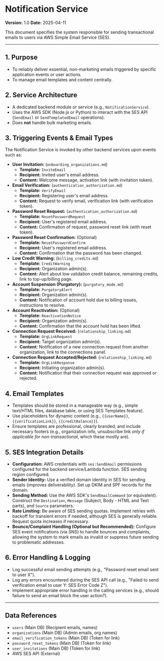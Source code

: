 # Notification Service

**Version:** 1.0
**Date:** 2025-04-11

This document specifies the system responsible for sending transactional emails to users via AWS Simple Email Service (SES).

---

## 1. Purpose

-   To reliably deliver essential, non-marketing emails triggered by specific application events or user actions.
-   To manage email templates and content centrally.

## 2. Service Architecture

-   A dedicated backend module or service (e.g., `NotificationService`).
-   Uses the AWS SDK (Node.js or Python) to interact with the SES API (`SendEmail` or `SendTemplatedEmail` operations).
-   Does **not** handle bulk marketing emails.

## 3. Triggering Events & Email Types

The Notification Service is invoked by other backend services upon events such as:

-   **User Invitation:** (`onboarding_organizations.md`)
    -   **Template:** `InviteEmail`
    -   **Recipient:** Invited user's email address.
    -   **Content:** Welcome message, activation link (with invitation token).
-   **Email Verification:** (`authentication_authorization.md`)
    -   **Template:** `VerifyEmail`
    -   **Recipient:** Registering user's email address.
    -   **Content:** Request to verify email, verification link (with verification token).
-   **Password Reset Request:** (`authentication_authorization.md`)
    -   **Template:** `ResetPasswordRequest`
    -   **Recipient:** User's registered email address.
    *   **Content:** Confirmation of request, password reset link (with reset token).
-   **Password Reset Confirmation:** (Optional)
    -   **Template:** `ResetPasswordConfirm`
    -   **Recipient:** User's registered email address.
    -   **Content:** Confirmation that the password has been changed.
-   **Low Credit Warning:** (`billing_credits.md`)
    -   **Template:** `CreditWarning`
    -   **Recipient:** Organization admin(s).
    *   **Content:** Alert about low validation credit balance, remaining credits, link to top-up/billing page.
-   **Account Suspension (Purgatory):** (`purgatory_mode.md`)
    -   **Template:** `PurgatoryAlert`
    -   **Recipient:** Organization admin(s).
    -   **Content:** Notification of account hold due to billing issues, instructions to resolve.
-   **Account Reactivation:** (Optional)
    -   **Template:** `ReactivationNotice`
    -   **Recipient:** Organization admin(s).
    -   **Content:** Confirmation that the account hold has been lifted.
-   **Connection Request Received:** (`relationship_linking.md`)
    -   **Template:** `OrgLinkRequest`
    -   **Recipient:** Target organization admin(s).
    *   **Content:** Notification of a new connection request from another organization, link to the connections panel.
-   **Connection Request Accepted/Rejected:** (`relationship_linking.md`)
    -   **Template:** `OrgLinkResponse`
    -   **Recipient:** Initiating organization admin(s).
    -   **Content:** Notification that their connection request was approved or rejected.

## 4. Email Templates

-   Templates should be stored in a manageable way (e.g., simple text/HTML files, database table, or using SES Templates feature).
-   Use placeholders for dynamic content (e.g., `{{userName}}`, `{{verificationLink}}`, `{{creditBalance}}`).
-   Ensure templates are professional, clearly branded, and include necessary footers (e.g., organization info, unsubscribe link *only if applicable for non-transactional*, which these mostly are).

## 5. SES Integration Details

-   **Configuration:** AWS credentials with `ses:SendEmail` permissions configured for the backend service/Lambda function. SES sending region configured.
-   **Sender Identity:** Use a verified domain identity in SES for sending emails (improves deliverability). Set up DKIM and SPF records for the domain.
-   **Sending Method:** Use the AWS SDK's `SendEmailCommand` (or equivalent). Construct the `Destination`, `Message` (Subject, Body - HTML and Text parts), and `Source` parameters.
-   **Rate Limiting:** Be aware of SES sending quotas. Implement retries with backoff for transient errors if needed, although SES is generally reliable. Request quota increases if necessary.
-   **Bounce/Complaint Handling (Optional but Recommended):** Configure SES event notifications (via SNS) to handle bounces and complaints, allowing the system to mark emails as invalid or suppress future sending to problematic addresses.

## 6. Error Handling & Logging

-   Log successful email sending attempts (e.g., "Password reset email sent to user X").
-   Log any errors encountered during the SES API call (e.g., "Failed to send verification email to user Y: SES Error Code Z").
-   Implement appropriate error handling in the calling services (e.g., should failure to send an email block the user action?).

---

## Data References

-   `users` (Main DB) (Recipient emails, names)
-   `organizations` (Main DB) (Admin emails, org names)
-   `email_verification_tokens` (Main DB) (Token for link)
-   `password_reset_tokens` (Main DB) (Token for link)
-   `user_invitations` (Main DB) (Token for link)
-   AWS SES API (External)